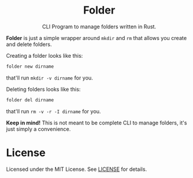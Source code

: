 <div align="center">
<h1>Folder</h1>

CLI Program to manage folders written in Rust.

</div>

**Folder** is just a simple wrapper around `mkdir` and `rm` that allows you create and delete folders.

Creating a folder looks like this:

```sh
folder new dirname
```

that'll run `mkdir -v dirname` for you.

Deleting folders looks like this:

```sh
folder del dirname
```

that'll run `rm -v -r -I dirname` for you.

**Keep in mind!** This is not meant to be complete CLI to manage folders, it's just simply a convenience.

# License

Licensed under the MIT License.
See [LICENSE](LICENSE) for details.
